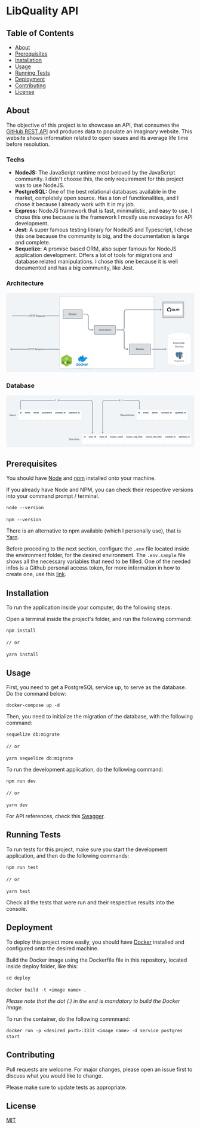 # LibQuality API

## Table of Contents
+ [About](#about)
+ [Prerequisites](#prerequesites)
+ [Installation](#installation)
+ [Usage](#usage)
+ [Running Tests](#running_tests)
+ [Deployment](#deployment)
+ [Contributing](#contributing)
+ [License](#license)

## About <a name = "about"></a>
The objective of this project is to showcase an API, that consumes the [GitHub REST API](https://docs.github.com/en/rest) and produces data to populate an imaginary website. This website shows information related to open issues and its average life time before resolution.

### Techs

- **NodeJS:** The JavaScript runtime most beloved by the JavaScript community. I didn't choose this, the only requirement for this project was to use NodeJS.
- **PostgreSQL:** One of the best relational databases available in the market, completely open source. Has a ton of functionalities, and I chose it because I already work with it in my job.
- **Express:** NodeJS framework that is fast, minimalistic, and easy to use. I chose this one because is the framework I mostly use nowadays for API development.
- **Jest:** A super famous testing library for NodeJS and Typescript, I chose this one because the community is big, and the documentation is large and complete.
- **Sequelize:** A promise based ORM, also super famous for NodeJS application development. Offers a lot of tools for migrations and database related manipulations. I chose this one because it is well documented and has a big community, like Jest.

### Architecture

![Architecture](/images/Architecture.png)

### Database

![Database](/images/Database.png)

## Prerequisites <a name = "prerequesites"></a>

You should have [Node](https://nodejs.org/en/download/) and [npm](https://docs.npmjs.com/) installed onto your machine.

If you already have Node and NPM, you can check their respective versions into your command prompt / terminal.

```
node --version

npm --version
```
There is an alternative to npm available (which I personally use), that is [Yarn](https://yarnpkg.com/getting-started/install).

Before proceding to the next section, configure the `.env` file located inside the environment folder, for the desired environment. The `.env.sample` file shows all the necessary variables that need to be filled. One of the needed infos is a Github personal access token, for more information in how to create one, use this [link](https://docs.github.com/pt/github/authenticating-to-github/keeping-your-account-and-data-secure/creating-a-personal-access-token).

## Installation <a name = "installation"></a>
To run the application inside your computer, do the following steps.

Open a terminal inside the project's folder, and run the following command:

```
npm install

// or

yarn install
```

## Usage <a name = "usage"></a>
First, you need to get a PostgreSQL service up, to serve as the database. Do the command below:

```
docker-compose up -d
```

Then, you need to initialize the migration of the database, with the following command:

```
sequelize db:migrate

// or

yarn sequelize db:migrate
```

To run the development application, do the following command:

```
npm run dev

// or

yarn dev
```

For API references, check this [Swagger](https://app.swaggerhub.com/apis-docs/Gabsjorge/LibQualityAPI/1.0.0-oas3).

## Running Tests <a name = "running_tests"></a>
To run tests for this project, make sure you start the development application, and then do the following commands:

```
npm run test

// or

yarn test
```

Check all the tests that were run and their respective results into the console.

## Deployment <a name = "deployment"></a>
To deploy this project more easily, you should have [Docker](https://www.docker.com/get-started) installed and configured onto the desired machine.

Build the Docker image using the Dockerfile file in this repository, located inside deploy folder, like this:

```
cd deploy

docker build -t <image name> .
```

*Please note that the dot (.) in the end is mandatory to build the Docker image.*

To run the container, do the following commmand:

```
docker run -p <desired port>:3333 <image name> -d service postgres start
```

## Contributing <a name = "contributing"></a>
Pull requests are welcome. For major changes, please open an issue first to discuss what you would like to change.

Please make sure to update tests as appropriate.

## License <a name = "license"></a>
[MIT](https://choosealicense.com/licenses/mit/)